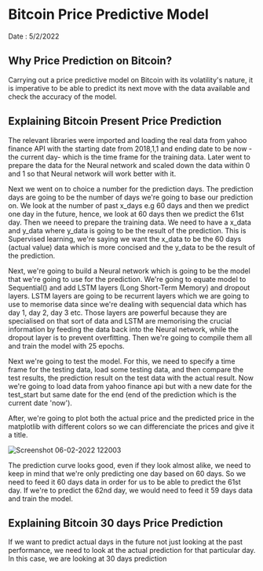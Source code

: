 # Bitcoin Price Predictive Model
Date : 5/2/2022

## Why Price Prediction on Bitcoin?
Carrying out a price predictive model on Bitcoin with its volatility's nature, it is imperative to be able to predict its next move with the data available and check the accuracy of the model.

## Explaining Bitcoin Present Price Prediction
The relevant libraries were imported and loading the real data from yahoo finance API with the starting date from 2018,1,1 and ending date to be now -the current day- which is the time frame for the training data. 
Later went to prepare the data for the Neural network and scaled down the data within 0 and 1 so that Neural network will work better with it.


Next we went on to choice a number for the prediction days. The prediction days are going to be the number of days we're going to base our prediction on. We look at the number of past x_days e.g 60 days and then we predict one day in the future, hence, we look at 60 days then we predict the 61st day.
Then we neeed to prepare the training data. We need to have a x_data and y_data where y_data is going to be the result of the prediction. This is Supervised learning, we're saying we want the x_data to be the 60 days (actual value) data which is more concised and the y_data to be the result of the prediction.


Next, we're going to build a Neural network which is going to be the model that we're going to use for the prediction. We're going to equate model to Sequential() and add LSTM layers (Long Short-Term Memory) and dropout layers. LSTM layers are going to be recurrent layers which we are going to use to memorise data since we're dealing with sequencial data which has day 1, day 2, day 3 etc. Those layers are powerful because they are specialised on that sort of data and LSTM are memorising the crucial information by feeding the data back into the Neural network, while the dropout layer is to prevent overfitting. Then we're going to compile them all and train the model with 25 epochs.


Next we're going to test the model. For this, we need to specify a time frame for the testing data, load some testing data, and then compare the test results, the prediction result on the test data with the actual result. Now we're going to load data from yahoo finance api but with a new date for the test_start but same date for the end (end of the prediction which is the current date 'now'). 


After, we're going to plot both the actual price and the predicted price in the matplotlib with different colors so we can differenciate the prices and give it a title.  


![Screenshot 06-02-2022 122003](https://user-images.githubusercontent.com/81313873/152678397-a1d7a201-915e-49eb-822b-eda37c63a504.jpg)


The prediction curve looks good, even if they look almost alike, we need to keep in mind that we're only predicting one day based on 60 days. So we need to feed it 60 days data in order for us to be able to predict the 61st day. If we're to predict the 62nd day, we would need to feed it 59 days data and train the model.

## Explaining Bitcoin 30 days Price Prediction

If we want to predict actual days in the future not just looking at the past performance, we need to look at the actual prediction for that particular day. In this case, we are looking at 30 days prediction
